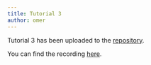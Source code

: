 ```yaml
---
title: Tutorial 3
author: omer
---
```


Tutorial 3 has been uploaded to the [repository](https://github.com/vistalab-technion/cs236860-tutorials).

You can find the recording [here](https://vistalab-technion.github.io/cs236860/tutorials/recordings).
